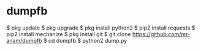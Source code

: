 # dumpfb
$ pkg update  $ pkg upgrade  $ pkg install python2  $ pip2 install requests  $ pip2 install mechanize  $ pkg install git  $ git clone https://github.com/mr-anam/dumpfb  $ cd dumpfb  $ python2 dump.py
